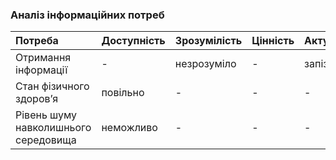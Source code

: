 ### Аналіз інформаційних потреб

|Потреба|Доступність|Зрозумілість|Цінність|Актуальність|
|:-     |:-         |:-          |:-      |:-          |
|Отримання інформації  |  -  | незрозуміло |   -  |    запізно   |
|Стан фізичного здоровʼя  |повільно |  -   |  -  | - |
|Рівень шуму навколишнього середовища |  неможливо   |   -   |   -   |   -   |
